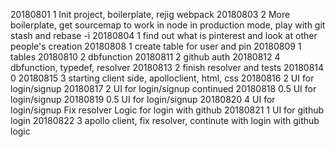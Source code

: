 20180801 1
Init project, boilerplate, rejig webpack 
20180803 2
More boilerplate, get sourcemap to work in node in production mode, play with git stash and rebase -i
20180804  1
find out what is pinterest and look at other people's creation
20180808  1
create table for user and pin
20180809  1
tables
20180810  2
dbfunction
20180811  2
github auth
20180812 4
dbfunction, typedef, resolver
20180813  2
finish resolver and tests
20180814  0
20180815  3
starting client side, apolloclient, html, css
20180816  2
UI for login/signup
20180817  2
UI for login/signup continued
20180818  0.5
UI for login/signup
20180819  0.5
UI for login/signup 
20180820  4
UI for login/signup
Fix resolver
Logic for login with github
20180821  1
UI for github login
20180822  3
apollo client, fix resolver, continute with login with github logic
